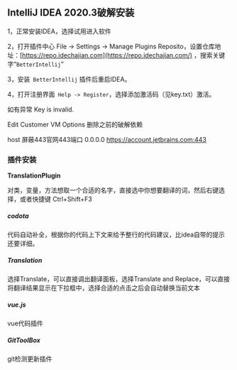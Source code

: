 ## IntelliJ IDEA 2020.3破解安装

1，正常安装IDEA，选择试用进入软件

2，打开插件中心 File -> Settings -> Manage Plugins Reposito，设置仓库地址：[https://repo.idechajian.com](https://repo.idechajian.com/) ，搜索关键字“`BetterIntellij`”

3，安装` BetterIntellij`  插件后重启IDEA。

4，打开注册界面` Help -> Register`，选择添加激活码（见key.txt）激活。



如有异常 Key is invalid.

Edit Customer VM Options 删除之前的破解依赖

host 屏蔽443官网443端口 0.0.0.0 https://account.jetbrains.com:443

### 插件安装

**TranslationPlugin**

对类，变量，方法想取一个合适的名字，直接选中你想要翻译的词，然后右键选择，或者快捷键 Ctrl+Shift+F3

##### codota

代码自动补全，根据你的代码上下文来给予整行的代码建议，比idea自带的提示还要详细。

##### **Translation**

选择Translate，可以直接调出翻译面板，选择Translate and Replace，可以直接将翻译结果显示在下拉框中，选择合适的点击之后会自动替换当前文本

##### vue.js

vue代码插件

##### GitToolBox

git检测更新插件


